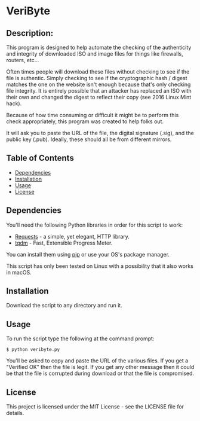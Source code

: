 # VeriByte

## Description:
This program is designed to help automate the checking of the authenticity and 
integrity of downloaded ISO and image files for things like firewalls, routers,
etc... 

Often times people will download these files without checking to see if the
file is authentic. Simply checking to see if the cryptographic hash / digest
matches the one on the website isn't enough because that's only checking file
integrity. It is entirely possible that an attacker has replaced an ISO with
their own and changed the digest to reflect their copy (see 2016 Linux Mint
hack). 

Because of how time consuming or difficult it might be to perform this check
appropriately, this program was created to help folks out. 

It will ask you to paste the URL of the file, the digital signature (.sig), and
the public key (.pub). Ideally, these should all be from different mirrors.

## Table of Contents
- [Dependencies](#dependencies)
- [Installation](#installation)
- [Usage](#usage)
- [License](#license)

## Dependencies
You'll need the following Python libraries in order for this script to work:
- [Requests](https://pypi.org/project/requests/) - a simple, yet elegant, HTTP library.
- [tqdm](https://pypi.org/project/tqdm/) - Fast, Extensible Progress Meter.

You can install them using [pip](https://pypi.org/project/pip/) or use your OS's package manager.

This script has only been tested on Linux with a possibility that it also works in macOS. 

## Installation
Download the script to any directory and run it.

## Usage
To run the script type the following at the command prompt:
```
$ python veribyte.py
```

You'll be asked to copy and paste the URL of the various files. If you get a "Verified OK" then the file is legit. If you get any other message then it could be that the file is corrupted during download or that the file is compromised.

## License
This project is licensed under the MIT License - see the LICENSE file for details.